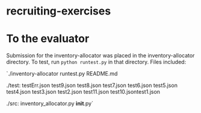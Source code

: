 # recruiting-exercises

# To the evaluator

Submission for the inventory-allocator was placed in the inventory-allocator directory. To test, run `python runtest.py` in that directory.
Files included:

`./inventory-allocator
  runtest.py README.md

  ./test:
    testErr.json test9.json test8.json test7.json test6.json test5.json
    test4.json test3.json test2.json test11.json test10.jsontest1.json

  ./src:
    inventory_allocator.py
    __init__.py`
